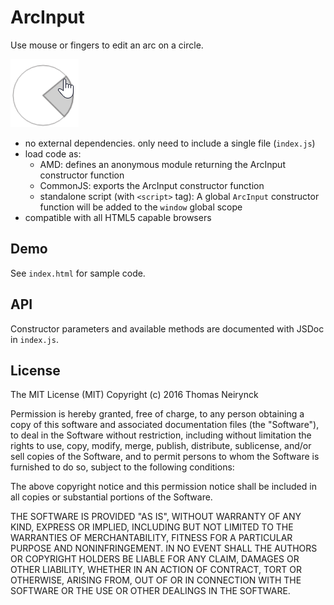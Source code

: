 # ArcInput

Use mouse or fingers to edit an arc on a circle.

![](screenshot.png)

- no external dependencies. only need to include a single file (`index.js`)
- load code as:
    - AMD: defines an anonymous module returning the ArcInput constructor function
    - CommonJS: exports the ArcInput constructor function
    - standalone script (with `<script>` tag): A global `ArcInput` constructor function will be added to the `window` global scope
- compatible with all HTML5 capable browsers

## Demo

See `index.html` for sample code.

## API

Constructor parameters and available methods are documented with JSDoc in `index.js`.

## License

The MIT License (MIT)
Copyright (c) 2016 Thomas Neirynck

Permission is hereby granted, free of charge, to any person obtaining a copy of this software and associated documentation files (the "Software"), to deal in the Software without restriction, including without limitation the rights to use, copy, modify, merge, publish, distribute, sublicense, and/or sell copies of the Software, and to permit persons to whom the Software is furnished to do so, subject to the following conditions:

The above copyright notice and this permission notice shall be included in all copies or substantial portions of the Software.

THE SOFTWARE IS PROVIDED "AS IS", WITHOUT WARRANTY OF ANY KIND, EXPRESS OR IMPLIED, INCLUDING BUT NOT LIMITED TO THE WARRANTIES OF MERCHANTABILITY, FITNESS FOR A PARTICULAR PURPOSE AND NONINFRINGEMENT. IN NO EVENT SHALL THE AUTHORS OR COPYRIGHT HOLDERS BE LIABLE FOR ANY CLAIM, DAMAGES OR OTHER LIABILITY, WHETHER IN AN ACTION OF CONTRACT, TORT OR OTHERWISE, ARISING FROM, OUT OF OR IN CONNECTION WITH THE SOFTWARE OR THE USE OR OTHER DEALINGS IN THE SOFTWARE.